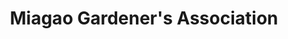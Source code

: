 ---
title: "Miagao Gardener's Association"
url: /miagao/miagao-gardeners-association/
shop: garden centre
---